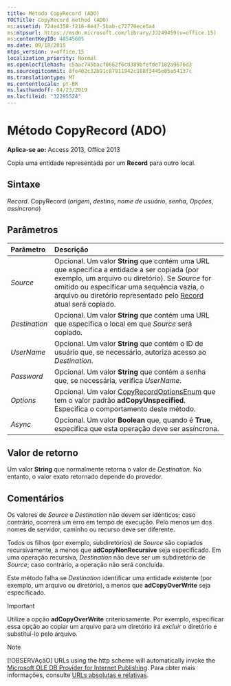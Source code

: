 ```yaml
---
title: Método CopyRecord (ADO)
TOCTitle: CopyRecord method (ADO)
ms:assetid: 724e4358-f216-8e47-5bab-c72770ece5a4
ms:mtpsurl: https://msdn.microsoft.com/library/JJ249459(v=office.15)
ms:contentKeyID: 48545605
ms.date: 09/18/2015
mtps_version: v=office.15
localization_priority: Normal
ms.openlocfilehash: c5aac745bacf0662f6cd389bfefde7182a9676d3
ms.sourcegitcommit: 8fe462c32b91c87911942c188f3445e85a54137c
ms.translationtype: MT
ms.contentlocale: pt-BR
ms.lasthandoff: 04/23/2019
ms.locfileid: "32295524"
---
```

# <a name="copyrecord-method-ado"></a>Método CopyRecord (ADO)

**Aplica-se ao:** Access 2013, Office 2013

Copia uma entidade representada por um **Record** para outro local.

## <a name="syntax"></a>Sintaxe

*Record*. CopyRecord (*origem*, *destino*, *nome de usuário*, *senha*, *Opções*, *assíncrono*)

## <a name="parameters"></a>Parâmetros

|Parâmetro|Descrição|
|:--------|:----------|
|*Source* |Opcional. Um valor **String** que contém uma URL que especifica a entidade a ser copiada (por exemplo, um arquivo ou diretório). Se *Source* for omitido ou especificar uma sequência vazia, o arquivo ou diretório representado pelo [Record](record-object-ado.md) atual será copiado.|
|*Destination* |Opcional. Um valor **String** que contém uma URL que especifica o local em que *Source* será copiado.|
|*UserName* |Opcional. Um valor **String** que contém o ID de usuário que, se necessário, autoriza acesso ao *Destination*.|
|*Password* |Opcional. Um valor **String** que contém a senha que, se necessária, verifica *UserName*.|
|*Options* |Opcional. Um valor [CopyRecordOptionsEnum](copyrecordoptionsenum.md) que tem o valor padrão **adCopyUnspecified**. Especifica o comportamento deste método.|
|*Async* |Opcional. Um valor **Boolean** que, quando é **True**, especifica que esta operação deve ser assíncrona.|

## <a name="return-value"></a>Valor de retorno

Um valor **String** que normalmente retorna o valor de *Destination*. No entanto, o valor exato retornado depende do provedor.

## <a name="remarks"></a>Comentários

Os valores de *Source* e *Destination* não devem ser idênticos; caso contrário, ocorrerá um erro em tempo de execução. Pelo menos um dos nomes de servidor, caminho ou recurso deve ser diferente.

Todos os filhos (por exemplo, subdiretórios) de *Source* são copiados recursivamente, a menos que **adCopyNonRecursive** seja especificado. Em uma operação recursiva, *Destination* não deve ser um subdiretório de *Source*; caso contrário, a operação não será concluída.

Este método falha se *Destination* identificar uma entidade existente (por exemplo, um arquivo ou diretório), a menos que **adCopyOverWrite** seja especificado.

> [!IMPORTANT]
> Utilize a opção **adCopyOverWrite** criteriosamente. Por exemplo, especificar essa opção ao copiar um arquivo para um diretório irá *excluir* o diretório e substituí-lo pelo arquivo.


> [!NOTE]
> [!OBSERVAçãO] URLs using the http scheme will automatically invoke the [Microsoft OLE DB Provider for Internet Publishing](microsoft-ole-db-provider-for-internet-publishing.md). Para obter mais informações, consulte [URLs absolutas e relativas](absolute-and-relative-urls.md).


